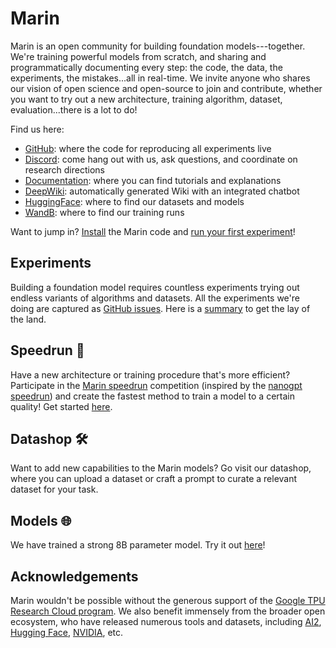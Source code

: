 # Marin

Marin is an open community for building foundation models---together.
We're training powerful models from scratch, and sharing and programmatically documenting every step:
the code, the data, the experiments, the mistakes...all in real-time.
We invite anyone who shares our vision of open science and open-source to join and contribute,
whether you want to try out a new architecture, training algorithm, dataset,
evaluation...there is a lot to do!

Find us here:

- [GitHub](https://github.com/marin-community/marin): where the code for reproducing all experiments live
- [Discord](https://discord.gg/J9CTk7pqcM): come hang out with us, ask questions, and coordinate on research directions
- [Documentation](https://marin.readthedocs.io/en/latest/): where you can find tutorials and explanations
- [DeepWiki](https://deepwiki.com/marin-community/marin): automatically generated Wiki with an integrated chatbot
- [HuggingFace](https://huggingface.co/marin-community): where to find our datasets and models
- [WandB](https://wandb.ai/marin-community): where to find our training runs

Want to jump in?  [Install](https://marin.readthedocs.io/en/latest/tutorials/getting-started/) the Marin code and
[run your first experiment](https://marin.readthedocs.io/en/latest/tutorials/first-experiment/)!

## Experiments

Building a foundation model requires countless experiments trying out endless variants of algorithms and datasets.
All the experiments we're doing are captured as [GitHub issues](https://github.com/marin-community/marin/issues?q=is%3Aissue%20label%3Aexperiment).
Here is a [summary](https://marin.readthedocs.io/en/latest/reports/) to get the lay of the land.

## Speedrun 🏃

Have a new architecture or training procedure that's more efficient?
Participate in the [Marin speedrun](https://marin.community/speedrun) competition
(inspired by the [nanogpt speedrun](https://github.com/KellerJordan/modded-nanogpt?tab=readme-ov-file#world-record-history))
and create the fastest method to train a model to a certain quality!
Get started [here](https://marin.readthedocs.io/en/latest/tutorials/submitting-speedrun/).

## Datashop 🛠️

Want to add new capabilities to the Marin models?
Go visit our datashop, where you can upload a dataset or craft a prompt to curate a relevant dataset for your task.

## Models 🌐

We have trained a strong 8B parameter model.  Try it out [here](https://huggingface.co/spaces/WillHeld/soft-racoon-test)!

## Acknowledgements

Marin wouldn't be possible without the generous support of the [Google TPU Research Cloud program](https://sites.research.google/trc/about/).
We also benefit immensely from the broader open ecosystem, who have released numerous tools and datasets, including
[AI2](https://allenai.org), [Hugging Face](https://huggingface.co/), [NVIDIA](https://www.nvidia.com/en-us/research/), etc.
